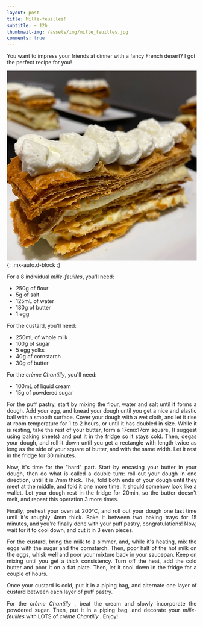 ```yaml
---
layout: post
title: Mille-feuilles!
subtitle: ~ 12h
thumbnail-img: /assets/img/mille_feuilles.jpg
comments: true
---
```


You want to impress your friends at dinner with a fancy French desert? I got the perfect recipe for you!

![Mille-feuilles](/assets/img/mille_feuilles.jpg){: .mx-auto.d-block :}

For a 8 individual <i>mille-feuilles</i>, you'll need:

- 250g of flour
- 5g of salt
- 125mL of water
- 180g of butter
- 1 egg

For the custard, you'll need:

- 250mL of whole milk
- 100g of sugar
- 5 egg yolks
- 40g of cornstarch
- 30g of butter

For the <i>crème Chantilly</i>, you'll need:

- 100mL of liquid cream
- 15g of powdered sugar

<div style="text-align: justify">
<p> For the puff pastry, start by mixing the flour, water and salt until it forms a dough. Add your egg, and knead your dough until you get a nice and elastic ball with a smooth surface. Cover your dough with a wet cloth, and let it rise at room temperature for 1 to 2 hours, or until it has doubled in size. While it is resting, take the rest of your butter, form a 17cmx17cm square, (I suggest using baking sheets) and put it in the fridge so it stays cold. Then, degas your dough, and roll it down until you get a rectangle with length twice as long as the side of your square of butter, and with the same width. Let it rest in the fridge for 30 minutes.</p>
<p> Now, it's time for the "hard" part. Start by encasing your butter in your dough, then do what is called a double turn: roll out your dough in one direction, until it is 7mm thick. The, fold both ends of your dough until they meet at the middle, and fold it one more time. It should somehow look like a wallet. Let your dough rest in the fridge for 20min, so the butter doesn't melt, and repeat this operation 3 more times. </p>
<p> Finally, preheat your oven at 200°C, and roll out your dough one last time until it's roughly 4mm thick. Bake it between two baking trays for 15 minutes, and you're finally done with your puff pastry, congratulations! Now, wait for it to cool down, and cut it in 3 even pieces.</p>
<p> For the custard, bring the milk to a simmer, and, while it's heating, mix the eggs with the sugar and the cornstarch. Then, poor half of the hot milk on the eggs, whisk well and poor your mixture back in your saucepan. Keep on mixing until you get a thick consistency. Turn off the heat, add the cold butter and poor it on a flat plate. Then, let it cool down in the fridge for a couple of hours. </p>
<p> Once your custard is cold, put it in a piping bag, and alternate one layer of custard between each layer of puff pastry.</p>
<p> For the <i> crème Chantilly </i>, beat the cream and slowly incorporate the powdered sugar. Then, put it in a piping bag, and decorate your <i>mille-feuilles</i> with LOTS of <i> crème Chantilly </i>. Enjoy! </p>
</div>
